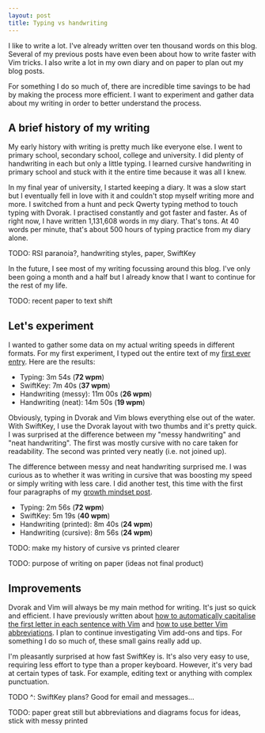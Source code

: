 ```yaml
---
layout: post
title: Typing vs handwriting
---
```


I like to write a lot. I've already written over ten thousand words on this blog. Several of my previous posts have even been about how to write faster with Vim tricks. I also write a lot in my own diary and on paper to plan out my blog posts.

For something I do so much of, there are incredible time savings to be had by making the process more efficient. I want to experiment and gather data about my writing in order to better understand the process. 


## A brief history of my writing

My early history with writing is pretty much like everyone else. I went to primary school, secondary school, college and university. I did plenty of handwriting in each but only a little typing. I learned cursive handwriting in primary school and stuck with it the entire time because it was all I knew. 

In my final year of university, I started keeping a diary. It was a slow start but I eventually fell in love with it and couldn't stop myself writing more and more. I switched from a hunt and peck Qwerty typing method to touch typing with Dvorak. I practised constantly and got faster and faster. As of right now, I have written 1,131,608 words in my diary. That's tons. At 40 words per minute, that's about 500 hours of typing practice from my diary alone. 

TODO: RSI paranoia?, handwriting styles, paper, SwiftKey

In the future, I see most of my writing focussing around this blog. I've only been going a month and a half but I already know that I want to continue for the rest of my life. 

TODO: recent paper to text shift

## Let's experiment

I wanted to gather some data on my actual writing speeds in different formats. For my first experiment, I typed out the entire text of my [first ever entry](/hello-world/). Here are the results:

- Typing: 3m 54s (**72 wpm**)
- SwiftKey: 7m 40s (**37 wpm**)
- Handwriting (messy): 11m 00s (**26 wpm**)
- Handwriting (neat): 14m 50s (**19 wpm**)

Obviously, typing in Dvorak and Vim blows everything else out of the water. With SwiftKey, I use the Dvorak layout with two thumbs and it's pretty quick. I was surprised at the difference between my "messy handwriting" and "neat handwriting". The first was mostly cursive with no care taken for readability. The second was printed very neatly (i.e. not joined up). 

The difference between messy and neat handwriting surprised me. I was curious as to whether it was writing in cursive that was boosting my speed or simply writing with less care. I did another test, this time with the first four paragraphs of my [growth mindset post](/the-growth-mindset-applied-to-my-life-part-1/).

- Typing: 2m 56s (**72 wpm**)
- SwiftKey: 5m 19s (**40 wpm**)
- Handwriting (printed): 8m 40s (**24 wpm**)
- Handwriting (cursive): 8m 56s (**24 wpm**)

TODO: make my history of cursive vs printed clearer

TODO: purpose of writing on paper (ideas not final product)

## Improvements

Dvorak and Vim will always be my main method for writing. It's just so quick and efficient. I have previously written about [how to automatically capitalise the first letter in each sentence with Vim](/vim-auto-capitalisation/) and [how to use better Vim abbreviations](/better-vim-abbreviations/). I plan to continue investigating Vim add-ons and tips. For something I do so much of, these small gains really add up. 

I'm pleasantly surprised at how fast SwiftKey is. It's also very easy to use, requiring less effort to type than a proper keyboard. However, it's very bad at certain types of task. For example, editing text or anything with complex punctuation. 

TODO ^: SwiftKey plans? Good for email and messages...

TODO: paper great still but abbreviations and diagrams focus for ideas, stick with messy printed
